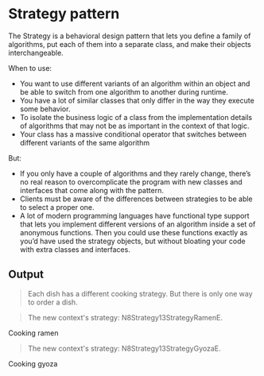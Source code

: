 # Strategy pattern

The Strategy is a behavioral design pattern that lets you define a family of algorithms, put each of them into a separate class, and make their objects interchangeable.

When to use:
 - You want to use different variants of an algorithm within an object and be able to switch from one algorithm to another during runtime.
 - You have a lot of similar classes that only differ in the way they execute some behavior.
 - To isolate the business logic of a class from the implementation details of algorithms that may not be as important in the context of that logic.
 - Your class has a massive conditional operator that switches between different variants of the same algorithm

But:
 - If you only have a couple of algorithms and they rarely change, there’s no real reason to overcomplicate the program with new classes and interfaces that come along with the pattern.
 - Clients must be aware of the differences between strategies to be able to select a proper one.
 - A lot of modern programming languages have functional type support that lets you implement different versions of an algorithm inside a set of anonymous functions. Then you could use these functions exactly as you’d have used the strategy objects, but without bloating your code with extra classes and interfaces.

## Output

> Each dish has a different cooking strategy. But there is only one way to order a dish.


> The new context's strategy: N8Strategy13StrategyRamenE.

Cooking ramen

> The new context's strategy: N8Strategy13StrategyGyozaE.

Cooking gyoza

